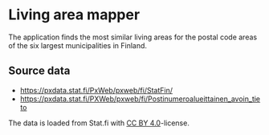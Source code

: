 # Living area mapper
The application finds the most similar living areas for the postal code areas of the six largest municipalities in Finland.

## Source data
- https://pxdata.stat.fi/PxWeb/pxweb/fi/StatFin/
- https://pxdata.stat.fi/PXWeb/pxweb/fi/Postinumeroalueittainen_avoin_tieto

The data is loaded from Stat.fi with [CC BY 4.0](https://creativecommons.org/licenses/by/4.0/deed.fi)-license.